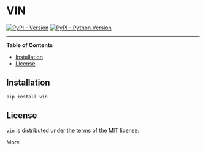 # VIN

[![PyPI - Version](https://img.shields.io/pypi/v/vin.svg)](https://pypi.org/project/vin)
[![PyPI - Python Version](https://img.shields.io/pypi/pyversions/vin.svg)](https://pypi.org/project/vin)

-----

**Table of Contents**

- [Installation](#installation)
- [License](#license)

## Installation

```console
pip install vin
```

## License

`vin` is distributed under the terms of the [MIT](https://spdx.org/licenses/MIT.html) license.


More